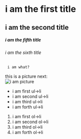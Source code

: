 # i am the first title
## i am the second title
##### i am the fifth title
###### i am the sixth title

	 i am what?
	 
this is a picture next:	 
![i am picture](https://encrypted-tbn0.gstatic.com/images?q=tbn:ANd9GcSc4DzncZxg9fkbOGl9QsXoybNu6v1gQ9RiEzQY5yUWO-sqsF7Z9A)

+ i am first ul->li
+ i am second ul->li
+ i am third ul->li
+ i am forth ul->li

1. i am first ol->li
2. i am second ol->li
3. i am third ol->li
4. i am forth ol->li

